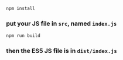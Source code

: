 ```bash
npm install
```

### put your JS file in `src`, named `index.js`

```bash
npm run build
```

### then the ES5 JS file is in `dist/index.js`